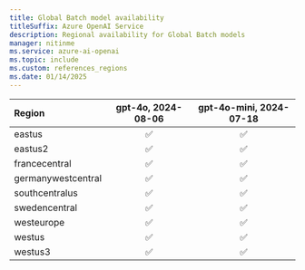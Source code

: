```yaml
---
title: Global Batch model availability
titleSuffix: Azure OpenAI Service
description: Regional availability for Global Batch models
manager: nitinme
ms.service: azure-ai-openai
ms.topic: include
ms.custom: references_regions
ms.date: 01/14/2025
---
```



| **Region**     | **gpt-4o**, **2024-08-06**   | **gpt-4o-mini**, **2024-07-18**   |
|:-------------------|:--------------------------:|:-------------------------------:|
| eastus             | ✅                       | ✅                            |
| eastus2            | ✅                       | ✅                            |
| francecentral      | ✅                       | ✅                            |
| germanywestcentral | ✅                       | ✅                            |
| southcentralus     | ✅                       | ✅                            |
| swedencentral      | ✅                       | ✅                            |
| westeurope         | ✅                       | ✅                            |
| westus             | ✅                       | ✅                            |
| westus3            | ✅                       | ✅                            |